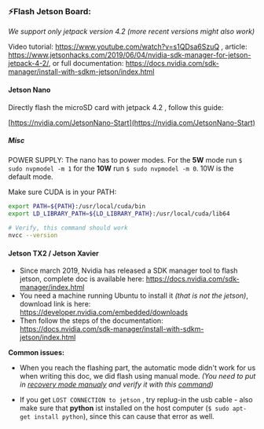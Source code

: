 ### ⚡️Flash Jetson Board:

*We support only jetpack version 4.2 (more recent versions might also work)*

Video tutorial: https://www.youtube.com/watch?v=s1QDsa6SzuQ , article: https://www.jetsonhacks.com/2019/06/04/nvidia-sdk-manager-for-jetson-jetpack-4-2/, or full documentation: https://docs.nvidia.com/sdk-manager/install-with-sdkm-jetson/index.html

#### Jetson Nano

Directly flash the microSD card with jetpack 4.2 , follow this guide:

[https://nvidia.com/JetsonNano-Start](https://nvidia.com/JetsonNano-Start)

##### Misc

POWER SUPPLY: The nano has to power modes. For the **5W** mode run `$ sudo nvpmodel -m 1` for the **10W** run `$ sudo nvpmodel -m 0`. 10W is the default mode.

Make sure CUDA is in your PATH:

```bash
export PATH=${PATH}:/usr/local/cuda/bin
export LD_LIBRARY_PATH=${LD_LIBRARY_PATH}:/usr/local/cuda/lib64

# Verify, this command should work
nvcc --version
```


#### Jetson TX2 / Jetson Xavier

- Since march 2019, Nvidia has released a SDK manager tool to flash jetson, complete doc is available here: https://docs.nvidia.com/sdk-manager/index.html 
- You need a machine running Ubuntu to install it *(that is not the jetson)*, download link is here: https://developer.nvidia.com/embedded/downloads
- Then follow the steps of the documentation: https://docs.nvidia.com/sdk-manager/install-with-sdkm-jetson/index.html 

**Common issues:**

- When you reach the flashing part, the automatic mode didn't work for us when writing this doc, we did flash using manual mode. *(You need to put in [recovery mode manualy](https://www.youtube.com/watch?v=HaDy9tryzWc) and verify it with this [command](https://devtalk.nvidia.com/default/topic/1006401/jetson-tx2/not-able-to-get-into-recovery-mode/post/5205375/#5205375))*

- If you get `LOST CONNECTION to jetson` , try replug-in the usb cable - also make sure that **python** ist installed on the host computer (`$ sudo apt-get install python`), since this can cause that error as well.
